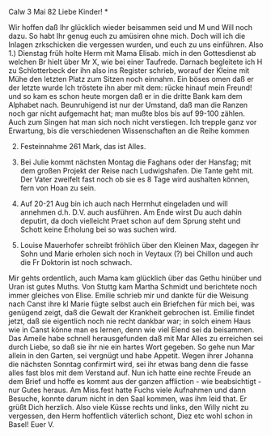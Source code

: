  Calw 3 Mai 82
Liebe Kinder! <Marie>*

Wir hoffen daß Ihr glücklich wieder beisammen seid und M und Will noch dazu. So habt Ihr genug euch zu amüsiren ohne mich. Doch will ich die Inlagen zrkschicken die vergessen wurden, und euch zu uns einführen. Also 1.) Dienstag früh holte Herm mit Mama Elisab. mich in den Gottesdienst ab welchen Br hielt über Mr X, wie bei einer Taufrede. Darnach begleitete ich H zu Schlotterbeck der ihn also ins Register schrieb, worauf der Kleine mit Mühe den letzten Platz zum Sitzen noch einnahm. Ein böses omen daß er der letzte wurde Ich tröstete ihn aber mit dem: rücke hinauf mein Freund! und so kam es schon heute morgen daß er in die dritte Bank kam dem Alphabet nach. Beunruhigend ist nur der Umstand, daß man die Ranzen noch gar nicht aufgemacht hat; man mußte blos bis auf 99-100 zählen. Auch zum Singen hat man sich noch nicht verstiegen. Ich trepple ganz vor Erwartung, bis die verschiedenen Wissenschaften an die Reihe kommen

2. Festeinnahme 261 Mark, das ist Alles.

3. Bei Julie kommt nächsten Montag die Faghans oder der Hansfag; mit dem großen Projekt der Reise nach Ludwigshafen. Die Tante geht mit. Der Vater zweifelt fast noch ob sie es 8 Tage wird aushalten können, fern von Hoan zu sein.

4. Auf 20-21 Aug bin ich auch nach Herrnhut eingeladen und will annehmen d.h. D.V. auch ausführen. Am Ende wirst Du auch dahin deputirt, da doch vielleicht Praet schon auf dem Sprung steht und Schott keine Erholung bei so was suchen wird.

5. Louise Mauerhofer schreibt fröhlich über den Kleinen Max, dagegen ihr Sohn und Marie erholen sich noch in Veytaux (?) bei Chillon und auch die Fr Doktorin ist noch schwach.

Mir gehts ordentlich, auch Mama kam glücklich über das Gethu hinüber und Uran ist gutes Muths. Von Stuttg kam Martha Schmidt und berichtete noch immer gleiches von Elise. Emilie schrieb mir und dankte für die Weisung nach Canst ihre kl Marie fügte selbst auch ein Briefchen für mich bei, was genügend zeigt, daß die Gewalt der Krankheit gebrochen ist. Emilie findet jetzt, daß sie eigentlich noch nie recht dankbar war; in solch einem Haus wie in Canst könne man es lernen, denn wie viel Elend sei da beisammen. Das Ameile habe schnell herausgefunden daß mit Mar Alles zu erreichen sei durch Liebe, so daß sie ihr nie ein hartes Wort gegeben. So gehe nun Mar allein in den Garten, sei vergnügt und habe Appetit. Wegen ihrer Johanna die nächsten Sonntag confirmirt wird, sei ihr etwas bang denn die fasse alles fast blos mit dem Verstand auf. Nun ich hatte eine rechte Freude an dem Brief und hoffe es kommt aus der ganzen affliction - wie beabsichtigt - nur Gutes heraus. Am Miss.fest hatte Fuchs viele Aufnahmen und dann Besuche, konnte darum nicht in den Saal kommen, was ihm leid that. Er grüßt Dich herzlich. Also viele Küsse rechts und links, den Willy nicht zu vergessen, den Herm hoffentlich väterlich schont, Diez etc wohl schon in Basel!
 Euer V.
